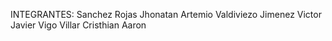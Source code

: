 INTEGRANTES:
Sanchez Rojas Jhonatan Artemio
Valdiviezo Jimenez Victor Javier
Vigo Villar Cristhian Aaron